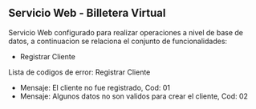 ## Servicio Web - Billetera Virtual

Servicio Web configurado para realizar operaciones a nivel de base de datos, a continuacion se relaciona el conjunto de funcionalidades:

- Registrar Cliente

Lista de codigos de error: Registrar Cliente
- Mensaje: El cliente no fue registrado, Cod: 01
- Mensaje: Algunos datos no son validos para crear el cliente, Cod: 02
